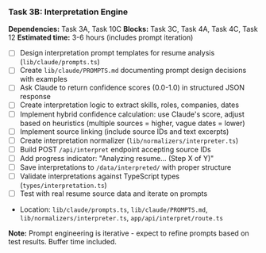 ### Task 3B: Interpretation Engine
**Dependencies:** Task 3A, Task 10C
**Blocks:** Task 3C, Task 4A, Task 4C, Task 12
**Estimated time:** 3-6 hours (includes prompt iteration)

- [ ] Design interpretation prompt templates for resume analysis (`lib/claude/prompts.ts`)
- [ ] Create `lib/claude/PROMPTS.md` documenting prompt design decisions with examples
- [ ] Ask Claude to return confidence scores (0.0-1.0) in structured JSON response
- [ ] Create interpretation logic to extract skills, roles, companies, dates
- [ ] Implement hybrid confidence calculation: use Claude's score, adjust based on heuristics (multiple sources = higher, vague dates = lower)
- [ ] Implement source linking (include source IDs and text excerpts)
- [ ] Create interpretation normalizer (`lib/normalizers/interpreter.ts`)
- [ ] Build POST `/api/interpret` endpoint accepting source IDs
- [ ] Add progress indicator: "Analyzing resume... (Step X of Y)"
- [ ] Save interpretations to `/data/interpreted/` with proper structure
- [ ] Validate interpretations against TypeScript types (`types/interpretation.ts`)
- [ ] Test with real resume source data and iterate on prompts
- Location: `lib/claude/prompts.ts`, `lib/claude/PROMPTS.md`, `lib/normalizers/interpreter.ts`, `app/api/interpret/route.ts`

**Note:** Prompt engineering is iterative - expect to refine prompts based on test results. Buffer time included.
